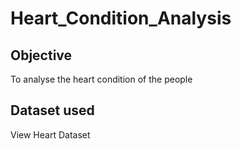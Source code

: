 # Heart_Condition_Analysis
## Objective 
To analyse the heart condition of the people

## Dataset used
View Heart Dataset 


